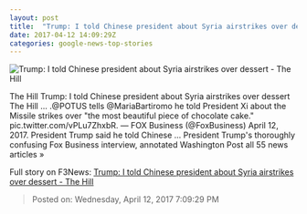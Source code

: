 ```yaml
---
layout: post
title:  "Trump: I told Chinese president about Syria airstrikes over dessert - The Hill"
date: 2017-04-12 14:09:29Z
categories: google-news-top-stories
---
```


![Trump: I told Chinese president about Syria airstrikes over dessert - The Hill](http://thehill.com/sites/default/files/trumpdonald_041017gn3_lead.jpg)

The Hill Trump: I told Chinese president about Syria airstrikes over dessert The Hill ... .@POTUS tells @MariaBartiromo he told President Xi about the Missile strikes over "the most beautiful piece of chocolate cake." pic.twitter.com/vPLu7ZhxbR. — FOX Business (@FoxBusiness) April 12, 2017. President Trump said he told Chinese ... President Trump's thoroughly confusing Fox Business interview, annotated Washington Post all 55 news articles »


Full story on F3News: [Trump: I told Chinese president about Syria airstrikes over dessert - The Hill](http://www.f3nws.com/n/ASavPE)

> Posted on: Wednesday, April 12, 2017 7:09:29 PM

